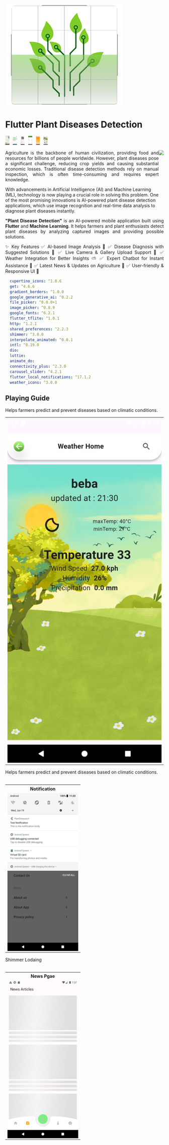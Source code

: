 <img src="assets\images\1.png" />

# Flutter Plant Diseases Detection

<img src="screenshots\Screenshot_1715702590.png" height="28px"/>&nbsp;&nbsp;
<img src="screenshots\Screenshot_1716188361.png" height="28px" />&nbsp;&nbsp;
<img src="screenshots\Screenshot_1717230199.png" height="28px" />&nbsp;&nbsp;
<img src="screenshots\Screenshot_1718723147.png" height="28px" />&nbsp;&nbsp;
<img src="screenshots\Screenshot_1718873860.png" height="28px" />&nbsp;&nbsp;
<img src="screenshots\Screenshot_1719117034.png" height="28px" />&nbsp;&nbsp;

<img align="right" src="assets/images/icons/playstore.png" height="190"></img>

<p align="justify">
  Agriculture is the backbone of human civilization, providing food and resources for billions of people worldwide. However, plant diseases pose a significant challenge, reducing crop yields and causing substantial economic losses. Traditional disease detection methods rely on manual inspection, which is often time-consuming and requires expert knowledge.

With advancements in Artificial Intelligence (AI) and Machine Learning (ML), technology is now playing a crucial role in solving this problem. One of the most promising innovations is AI-powered plant disease detection applications, which use image recognition and real-time data analysis to diagnose plant diseases instantly.
</p>
<p align="justify">
  <b>"Plant Disease Detection"</b> is an AI-powered mobile application built using <b>Flutter</b> and <b>Machine Learning</b>. 
  It helps farmers and plant enthusiasts detect plant diseases by analyzing captured images and providing possible solutions.
</p>
<p align="justify">
  ✨ Key Features
✅ AI-based Image Analysis 📸
✅ Disease Diagnosis with Suggested Solutions 🌱
✅ Live Camera & Gallery Upload Support 🎥
✅ Weather Integration for Better Insights ⛅
✅ Expert Chatbot for Instant Assistance 🤖
✅ Latest News & Updates on Agriculture 📰
✅ User-friendly & Responsive UI 🎨
</p>


```yaml
  cupertino_icons: ^1.0.6
  get: ^4.6.6
  gradient_borders: ^1.0.0
  google_generative_ai: ^0.2.2
  file_picker: ^8.0.0+1
  image_picker: ^0.8.9
  google_fonts: ^6.2.1
  flutter_tflite: ^1.0.1
  http: ^1.2.1
  shared_preferences: ^2.2.3
  shimmer: ^3.0.0
  interpolate_animated: ^0.0.1
  intl: ^0.19.0
  dio:
  lottie:
  animate_do:
  connectivity_plus: ^2.3.0
  carousel_slider: ^4.2.1
  flutter_local_notifications: ^17.1.2
  weather_icons: ^3.0.0
```

## Playing Guide
 <p align="justify">
   Helps farmers predict and prevent diseases based on climatic conditions.
  </p>
  <table align="center" style="margin: 0px auto;">
    <tr>
      <td>
        <img  src="screenshots\weather.png" width="800" ></img>
      </td>
    </tr>
  </table>
<p align="justify">
   Helps farmers predict and prevent diseases based on climatic conditions.
  </p>
<br>
<table align="center" style="margin: 0px auto;">
  <tr>
    <th>Notification</th>
  </tr>
  <tr>
    <td><img align="right" src="screenshots\notification.png" height="500"></img></td>
  </tr>
  </table>
  <p align="justify">
   Shimmer Lodaing
  </p>
<br>
<table align="center" style="margin: 0px auto;">
  <tr>
    <th>News Pgae</th>
  </tr>
  <tr>
    <td><img align="right" src="screenshots\shimmerloading.png" height="500"></img></td>
  </tr>
  </table>
  

